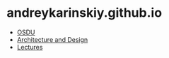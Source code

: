 # andreykarinskiy.github.io

- [OSDU](/OSDU/README.md)
- [Architecture and Design](/Architecture/README.md)
- [Lectures](/Lectures/README.md)